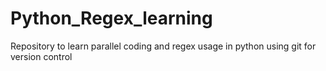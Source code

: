 # Python_Regex_learning
Repository to learn parallel coding and regex usage in python using git for version control
